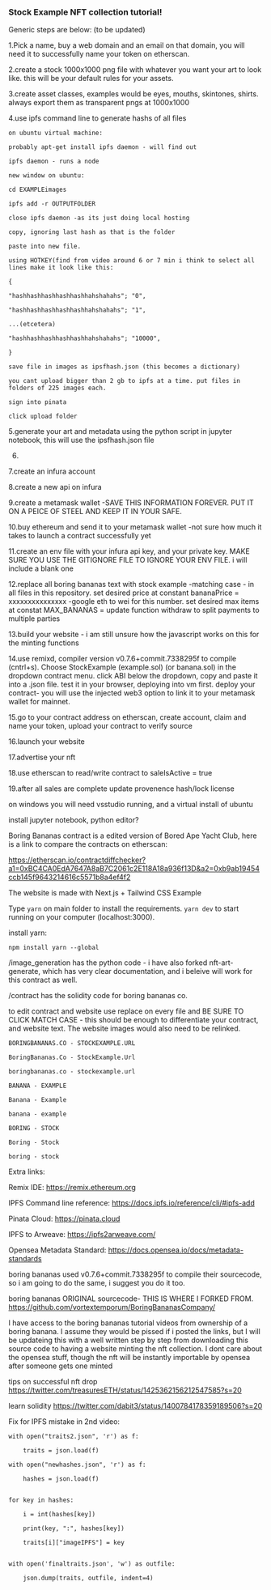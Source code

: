 ### Stock Example NFT collection tutorial!

Generic steps are below: (to be updated)

1.Pick a name, buy a web domain and an email on that domain, you will need it to successfully name your token on etherscan. 

2.create a stock 1000x1000 png file with whatever you want your art to look like. this will be your default rules for your assets. 

3.create asset classes, examples would be eyes, mouths, skintones, shirts. always export them as transparent pngs at 1000x1000

4.use ipfs command line to generate hashs of all files

    on ubuntu virtual machine:
    
    probably apt-get install ipfs daemon - will find out
    
    ipfs daemon - runs a node
    
    new window on ubuntu:
    
    cd EXAMPLEimages
    
    ipfs add -r OUTPUTFOLDER
    
    close ipfs daemon -as its just doing local hosting
    
    copy, ignoring last hash as that is the folder
    
    paste into new file. 
    
    using HOTKEY(find from video around 6 or 7 min i think to select all lines make it look like this:
    
    {
    
    "hashhashhashhashhashhahshahahs"; "0",
    
    "hashhashhashhashhashhahshahahs"; "1",
    
    ...(etcetera)
    
    "hashhashhashhashhashhahshahahs"; "10000",
    
    }
    
    save file in images as ipsfhash.json (this becomes a dictionary)
    
    you cant upload bigger than 2 gb to ipfs at a time. put files in folders of 225 images each. 
    
    sign into pinata
    
    click upload folder
    

5.generate your art and metadata using the python script in jupyter notebook, this will use the ipsfhash.json file

6.

7.create an infura account

8.create a new api on infura

9.create a metamask wallet -SAVE THIS INFORMATION FOREVER. PUT IT ON A PEICE OF STEEL AND KEEP IT IN YOUR SAFE.

10.buy ethereum and send it to your metamask wallet -not sure how much it takes to launch a contract successfully yet

11.create an env file with your infura api key, and your private key. MAKE SURE YOU USE THE GITIGNORE FILE TO IGNORE YOUR ENV FILE. i will include a blank one

12.replace all boring bananas text with stock example -matching case - in all files in this repository. set desired price at constant bananaPrice = xxxxxxxxxxxxxxx -google eth to wei for this number. set desired max items at constat MAX_BANANAS = 
update function withdraw to split payments to multiple parties

13.build your website - i am still unsure how the javascript works on this for the minting functions

14.use remixd, compiler version v0.7.6+commit.7338295f to compile (cntrl+s). Choose StockExample (example.sol) (or banana.sol) in the dropdown contract menu. click ABI below the dropdown, copy and paste it into a .json file. test it in your browser, deploying into vm first. deploy your contract- you will use the injected web3 option to link it to your metamask wallet for mainnet. 

15.go to your contract address on etherscan, create account, claim and name your token, upload your contract to verify source

16.launch your website

17.advertise your nft

18.use etherscan to read/write contract to saleIsActive = true

19.after all sales are complete update provenence hash/lock license


on windows you will need vsstudio running, and a virtual install of ubuntu

install jupyter notebook, python editor?


Boring Bananas contract is a edited version of Bored Ape Yacht Club, here is a link to compare the contracts on etherscan:

https://etherscan.io/contractdiffchecker?a1=0xBC4CA0EdA7647A8aB7C2061c2E118A18a936f13D&a2=0xb9ab19454ccb145f9643214616c5571b8a4ef4f2

The website is made with Next.js + Tailwind CSS Example

Type `yarn` on main folder to install the requirements. `yarn dev` to start running on your computer (localhost:3000).

install yarn:

    npm install yarn --global

/image_generation has the python code - i have also forked nft-art-generate, which has very clear documentation, and i beleive will work for this contract as well.

/contract has the solidity code for boring bananas co.

to edit contract and website use replace on every file and BE SURE TO CLICK MATCH CASE - this should be enough to differentiate your contract, and website text. The website images would also need to be relinked.

    BORINGBANANAS.CO - STOCKEXAMPLE.URL

    BoringBananas.Co - StockExample.Url

    boringbananas.co - stockexample.url

    BANANA - EXAMPLE

    Banana - Example

    banana - example

    BORING - STOCK

    Boring - Stock

    boring - stock


Extra links:

Remix IDE: https://remix.ethereum.org

IPFS Command line reference: https://docs.ipfs.io/reference/cli/#ipfs-add

Pinata Cloud: https://pinata.cloud

IPFS to Arweave: https://ipfs2arweave.com/

Opensea Metadata Standard: https://docs.opensea.io/docs/metadata-standards

boring bananas used v0.7.6+commit.7338295f to compile their sourcecode, so i am going to do the same, i suggest you do it too.

boring bananas ORIGINAL sourcecode- THIS IS WHERE I FORKED FROM. 
https://github.com/vortextemporum/BoringBananasCompany/

I have access to the boring bananas tutorial videos from ownership of a boring banana. I assume they would be pissed if i posted the links, but I will be updateing this with a well written step by step from downloading this source code to having a website minting the nft collection. I dont care about the opensea stuff, though the nft will be instantly importable by opensea after someone gets one minted

tips on successful nft drop
https://twitter.com/treasuresETH/status/1425362156212547585?s=20


learn solidity
https://twitter.com/dabit3/status/1400784178359189506?s=20


Fix for IPFS mistake in 2nd video:

    with open("traits2.json", 'r') as f:

        traits = json.load(f)
    
    with open("newhashes.json", 'r') as f:

        hashes = json.load(f)


    for key in hashes:

        i = int(hashes[key])
    
        print(key, ":", hashes[key])
    
        traits[i]["imageIPFS"] = key 


    with open('finaltraits.json', 'w') as outfile:

        json.dump(traits, outfile, indent=4)


